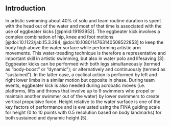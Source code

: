 ## Introduction

In artistic swimming about 40% of solo and team routine duration is spent with the head out of the water and most of that time is associated with the use of eggbeater kicks [@pmid:19193952].
The eggbeater kick involves a complex combination of hip, knee and foot motions [@doi:10.1123/jab.15.3.284; @doi:10.1080/14763140508522853] to keep the body high above the water surface while performing artistic arm movements.
This water-treading technique is therefore a representative and important skill in artistic swimming, but also in water polo and lifesaving [3].
Eggbeater kicks can be performed with both legs simultaneously (termed as “body-boost” or “dynamic”); or alternatively and continuously (termed as “sustained”).
In the latter case, a cyclical action is performed by left and right lower limbs in a similar motion but opposite in phase.
During team events, eggbeater kick is also needed during acrobatic moves (i.e. platforms, lifts and throws that involve up to 9 swimmers who propel or maintain another swimmer out of the water) by lower swimmers to create vertical propulsive force.
Height relative to the water surface is one of the key factors of performance and is evaluated using the FINA guiding scale for height (0 to 10 points with 0.5 resolution based on body landmarks) for both sustained and dynamic height [5].
